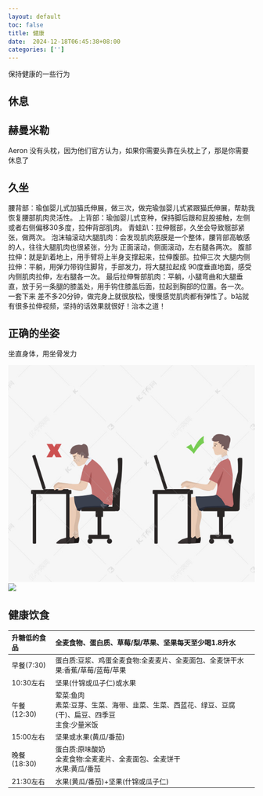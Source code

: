 ```yaml
---
layout: default
toc: false
title: 健康
date:  2024-12-18T06:45:38+08:00
categories: ['']
---
```


保持健康的一些行为

## 休息

## 赫曼米勒
Aeron 没有头枕，因为他们官方认为，如果你需要头靠在头枕上了，那是你需要休息了

## 久坐

腰背部：瑜伽婴儿式加猫氏伸展，做三次，做完瑜伽婴儿式紧跟猫氏伸展，帮助我恢复腰部肌肉灵活性。
上背部：瑜伽婴儿式变种，保持脚后跟和屁股接触，左侧或者右侧偏移30多度，拉伸背部肌肉。
青蛙趴：拉伸髋部，久坐会导致髋部紧张，做两次。
泡沫轴滚动大腿肌肉：会发现肌肉筋膜是一个整体，腰背部高敏感的人，往往大腿肌肉也很紧张，分为 正面滚动，侧面滚动，左右腿各两次。
腹部拉伸：就是趴着地上，用手臂将上半身支撑起来，拉伸腹部。拉伸三次
大腿内侧拉伸：平躺，用弹力带钩住脚背，手部发力，将大腿拉起成 90度垂直地面，感受内侧肌肉拉伸，左右腿各一次。
最后拉伸臀部肌肉：平躺，小腿弯曲和大腿垂直，放于另一条腿的膝盖处，用手钩住膝盖后面，拉起到胸部的位置。各一次。
一套下来 差不多20分钟，做完身上就很放松，慢慢感觉肌肉都有弹性了。b站就有很多拉伸视频，坚持的话效果就很好！治本之道！

## 正确的坐姿

坐直身体，用坐骨发力

![](images/2024-12-18-06-44-52.png)
![](../images/2024-12-18-06-44-52.png)

## 健康饮食
| 升糖低的食品 |                           全麦食物、蛋白质、草莓/梨/苹果、坚果每天至少喝1.8升水                           |
| :----------- | :------------------------------------------------------------------------------------------------------- |
| 早餐(7:30)   |              蛋白质:豆浆、鸡蛋全麦食物:全麦麦片、全麦面包、全麦饼干水果:香蕉/草莓/蓝莓/苹果               |
| 10:30左右    |                                         坚果(什锦或瓜子仁)或水果                                          |
| 午餐(12:30)  | 荤菜:鱼肉<br/> 素菜:豆芽、生菜、海带、韭菜、生菜、西蓝花、绿豆、豆腐(干)、扁豆、四季豆<br/> 主食:少量米饭 |
| 15:00左右    |                                           坚果或水果(黄瓜/番茄)                                           |
| 晚餐(18:30)  |               蛋白质:原味酸奶<br/> 全麦食物:全麦麦片、全麦面包、全麦饼干<br/>水果:黄瓜/番茄               |
| 21:30左右    |                                    水果(黄瓜/番茄)+坚果(什锦或瓜子仁)                                     |